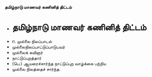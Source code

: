 **தமிழ்நாடு மாணவர் கணினித் திட்டம்**
- # தமிழ்நாடு மாணவர் கணினித் திட்டம்
- n. முல்லை நிலப்பாடல்
- முல்லைநிலப்பாட்டுப்பாடுபவர்
- முல்லைக் கவிஞர்
- நாட்டுப்புறத்தார்
- (பெ.) ஆயரைச்சார்ந்த நாட்டுப்புற வாழ்க்கை பற்றிய
- முல்லை நிலத்தைச் சார்ந்த.

